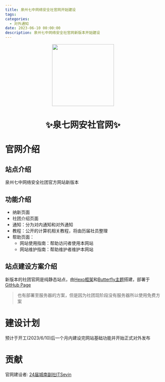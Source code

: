 ```yaml
---
title: 泉州七中网络安全社官网开始建设
tags:
categories: 
  - 对外通知
date: 2023-06-10 00:00:00
description: 泉州七中网络安全社官网新版本开始建设
---
```


<p align="center">
  <a href="https://qzcsclub.github.io"><img src="https://qzcsclub.github.io/img/favicon.png" width="200" height="200"></a>
</p>

<div align="center">
    <h1 align="center">✨泉七网安社官网✨</h1>
</div>

# 官网介绍

## 站点介绍

泉州七中网络安全社团官方网站新版本

## 功能介绍

- 纳新页面
- 社团介绍页面
- 通知：分为对内通知和对外通知
- 教程：公开的计算机相关教程，将由历届社员整理
- 帮助页面：
  - 网站使用指南：帮助访问者使用本网站
  - 网站维护指南：帮助维护者维护本网站

## 站点建设方案介绍

新版本的社团官网是纯静态站点，由[Hexo框架](https://hexo.io/zh-cn/)和[Butterfly主题](https://butterfly.js.org/)搭建，部署于[GitHub Page](https://pages.github.com/)

> 也有部署至服务器的方案，但是因为社团现阶段没有服务器所以使用免费方案

# 建设计划

预计于开工(2023/6/10)后一个月内建设完网站基础功能并开始正式对外发布

# 贡献

官网建设者: [24届城南副社ITSevin](https://github.com/itsevin)